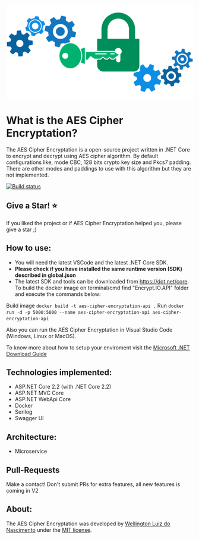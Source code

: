 <img src="https://raw.githubusercontent.com/wellingtonpoll/aes-cipher-encryptation/master/Assets/Header_Encryption.png" alt="AES Cipher Encryptation"> 


What is the AES Cipher Encryptation?
=====================
The AES Cipher Encryptation is a open-source project written in .NET Core to encrypt and decrypt using AES cipher algorithm.
By default configurations like, mode CBC, 128 bits crypto key size and Pkcs7 padding.
There are other modes and paddings to use with this algorithm but they are not implemented. 

[![Build status](https://ci.appveyor.com/api/projects/status/rl2ja69994rt3ei6?svg=true)](https://ci.appveyor.com/project/wellingtonpoll/aes-cipher-encryptation)

## Give a Star! :star:
If you liked the project or if AES Cipher Encryptation helped you, please give a star ;)

## How to use:
- You will need the latest VSCode and the latest .NET Core SDK.
- **Please check if you have installed the same runtime version (SDK) described in global.json**
- The latest SDK and tools can be downloaded from https://dot.net/core.
To build the docker image on terminal/cmd find "Encrypt.IO.API" folder and execute the commands below:

Build image `docker build -t aes-cipher-encryptation-api .`
Run `docker run -d -p 5000:5000 --name aes-cipher-encryptation-api aes-cipher-encryptation-api`

Also you can run the AES Cipher Encryptation in Visual Studio Code (Windows, Linux or MacOS).

To know more about how to setup your enviroment visit the [Microsoft .NET Download Guide](https://www.microsoft.com/net/download)

## Technologies implemented:

- ASP.NET Core 2.2 (with .NET Core 2.2)
 - ASP.NET MVC Core 
 - ASP.NET WebApi Core
- Docker
- Serilog
- Swagger UI

## Architecture:

- Microservice

## Pull-Requests 
Make a contact! Don't submit PRs for extra features, all new features is coming in V2

## About:
The AES Cipher Encryptation was developed by [Wellington Luiz do Nascimento](https://github.com/wellingtonpoll) under the [MIT license](LICENSE).
